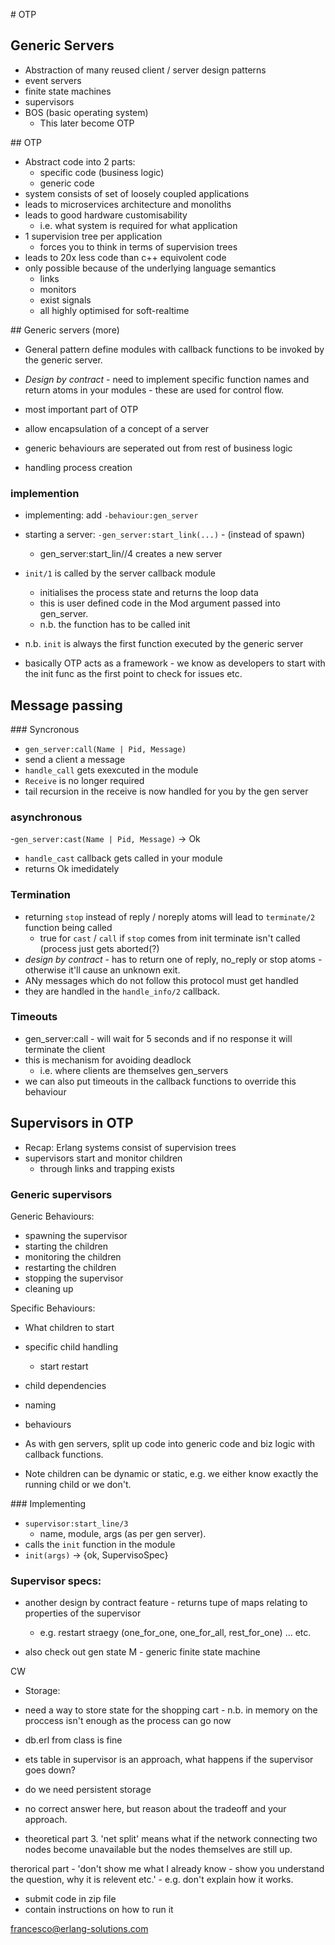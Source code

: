 # OTP

## Generic Servers

- Abstraction of many reused client / server design patterns
- event servers
- finite state machines
- supervisors
- BOS (basic operating system)
    - This later become OTP

## OTP

- Abstract code into 2 parts:
    - specific code (business logic)
    - generic code
- system consists of set of loosely coupled applications
- leads to microservices architecture and monoliths
- leads to good hardware customisability
    - i.e. what system is required for what application
- 1 supervision tree per application
    - forces you to think in terms of supervision trees
- leads to 20x less code than c++ equivolent code
- only possible because of the underlying language semantics
    - links
    - monitors
    - exist signals
    - all highly optimised for soft-realtime

## Generic servers (more)

- General pattern define modules with callback functions to be invoked by the generic server.
- *Design by contract* - need to implement specific function names and return atoms in your modules - these are used for control flow.

- most important part of OTP
- allow encapsulation of a concept of a server
- generic behaviours are seperated out from rest of business logic
- handling process creation


### implemention

- implementing: add `-behaviour:gen_server`
- starting a server: `-gen_server:start_link(...)` - (instead of spawn)
    - gen_server:start_lin//4 creates a new server
- `init/1` is called by the server callback module
    - initialises the process state and returns the loop data
    - this is user defined code in the Mod argument passed into gen_server.
    - n.b. the function has to be called init

- n.b. `init` is always the first function executed by the generic server
- basically OTP acts as a framework - we know as developers to start with the init func as the first point to check for issues etc.


## Message passing

### Syncronous
- `gen_server:call(Name | Pid, Message)`
- send a client a message
- `handle_call` gets exexcuted in the module
- `Receive` is no longer required
- tail recursion in the receive is now handled for you by the gen server


### asynchronous
-`gen_server:cast(Name | Pid, Message)` -> Ok
- `handle_cast` callback gets called in your module
- returns Ok imedidately

### Termination

- returning `stop` instead of reply / noreply atoms will lead to `terminate/2` function being called
    - true for `cast` / `call` if `stop` comes from init terminate isn't called (process just gets aborted(?)
- *design by contract* - has to return one of reply, no_reply or stop atoms - otherwise it'll cause an unknown exit.
- ANy messages which do not follow this protocol must get handled
- they are handled in the `handle_info/2` callback.


### Timeouts

- gen_server:call - will wait for 5 seconds and if no response it will terminate the client
- this is mechanism for avoiding deadlock
    - i.e. where clients are themselves gen_servers
- we can also put timeouts in the callback functions to override this behaviour

## Supervisors in OTP

- Recap: Erlang systems consist of supervision trees
- supervisors start and monitor children
    - through links and trapping exists

### Generic supervisors

Generic Behaviours:
- spawning the supervisor
- starting the children
- monitoring the children
- restarting the children
- stopping the supervisor
- cleaning up

Specific Behaviours:
- What children to start
- specific child handling
    - start restart
- child dependencies
- naming
- behaviours

- As with gen servers, split up code into generic code and biz logic with callback functions.

- Note children can be dynamic or static, e.g. we either know exactly the running child or we don't.

### Implementing

- `supervisor:start_line/3`
    - name, module, args (as per gen server).
- calls the `init` function in the module
- `init(args)` -> {ok, SupervisoSpec}

### Supervisor specs:

- another design by contract feature - returns tupe of maps relating to properties of the supervisor
    - e.g. restart straegy (one_for_one, one_for_all, rest_for_one) ... etc.


- also check out gen state M - generic finite state machine


CW

- Storage:
 - need a way to store state for the shopping cart - n.b. in memory on the proccess isn't enough as the process can go now
 - db.erl from class is fine
 - ets table in supervisor is an approach, what happens if the supervisor goes down?
 - do we need persistent storage
 - no correct answer here, but reason about the tradeoff and your approach.

- theoretical part 3. 'net split' means what if the network connecting two nodes become unavailable but the nodes themselves are still up.

therorical part - 'don't show me what I already know - show you understand the question, why it is relevent etc.'
    - e.g. don't explain how it works.

- submit code in zip file
- contain instructions on how to run it

francesco@erlang-solutions.com